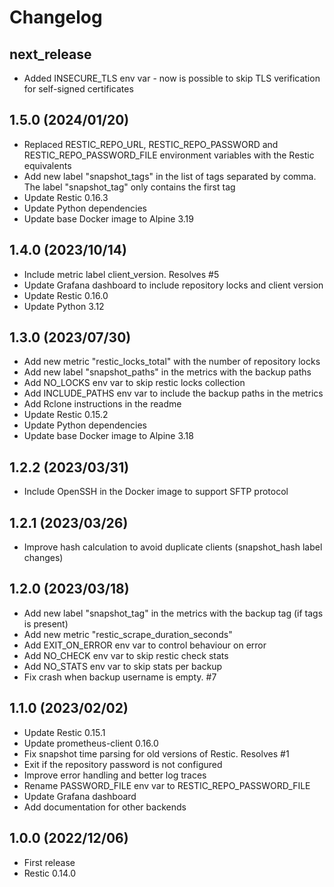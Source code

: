 # Changelog


## next_release

* Added INSECURE_TLS env var - now is possible to skip TLS verification for self-signed certificates

## 1.5.0 (2024/01/20)

* Replaced RESTIC_REPO_URL, RESTIC_REPO_PASSWORD and RESTIC_REPO_PASSWORD_FILE environment variables with the Restic equivalents
* Add new label "snapshot_tags" in the list of tags separated by comma. The label "snapshot_tag" only contains the first tag
* Update Restic 0.16.3
* Update Python dependencies
* Update base Docker image to Alpine 3.19

## 1.4.0 (2023/10/14)

* Include metric label client_version. Resolves #5
* Update Grafana dashboard to include repository locks and client version
* Update Restic 0.16.0
* Update Python 3.12

## 1.3.0 (2023/07/30)

* Add new metric "restic_locks_total" with the number of repository locks
* Add new label "snapshot_paths" in the metrics with the backup paths
* Add NO_LOCKS env var to skip restic locks collection
* Add INCLUDE_PATHS env var to include the backup paths in the metrics
* Add Rclone instructions in the readme
* Update Restic 0.15.2
* Update Python dependencies
* Update base Docker image to Alpine 3.18

## 1.2.2 (2023/03/31)

* Include OpenSSH in the Docker image to support SFTP protocol

## 1.2.1 (2023/03/26)

* Improve hash calculation to avoid duplicate clients (snapshot_hash label changes)

## 1.2.0 (2023/03/18)

* Add new label "snapshot_tag" in the metrics with the backup tag (if tags is present)
* Add new metric "restic_scrape_duration_seconds"
* Add EXIT_ON_ERROR env var to control behaviour on error
* Add NO_CHECK env var to skip restic check stats
* Add NO_STATS env var to skip stats per backup
* Fix crash when backup username is empty. #7

## 1.1.0 (2023/02/02)

* Update Restic 0.15.1
* Update prometheus-client 0.16.0
* Fix snapshot time parsing for old versions of Restic. Resolves #1
* Exit if the repository password is not configured
* Improve error handling and better log traces
* Rename PASSWORD_FILE env var to RESTIC_REPO_PASSWORD_FILE
* Update Grafana dashboard
* Add documentation for other backends

## 1.0.0 (2022/12/06)

* First release
* Restic 0.14.0
